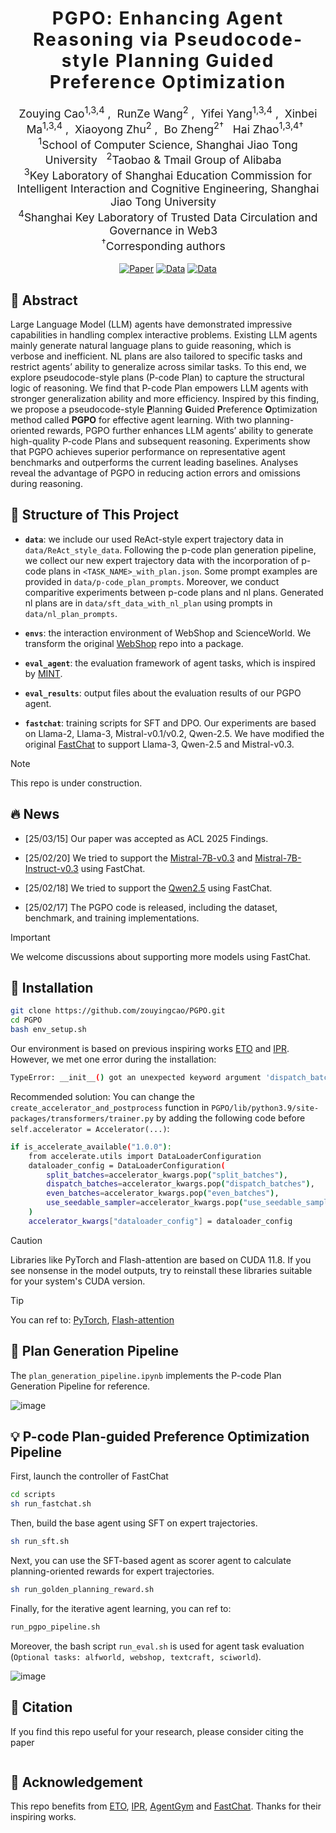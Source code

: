 <h1 align='center' style="text-align:center; font-weight:bold; font-size:2.0em;letter-spacing:2.0px;"> PGPO: Enhancing Agent Reasoning via Pseudocode-style Planning Guided Preference Optimization  </h1>

<p align='center' style="text-align:center;font-size:1.25em;">
    <a href="https://scholar.google.com/citations?user=IIA4hMEAAAAJ&hl=zh-CN" target="_blank" style="text-decoration: none;">Zouying Cao<sup>1,3,4</sup></a>&nbsp;,&nbsp;
    <a href="https://orcid.org/0000-0003-3059-1238" target="_blank" style="text-decoration: none;">RunZe Wang<sup>2</sup></a>&nbsp;,&nbsp;
    <a href="https://scholar.google.com.hk/citations?user=UxAb3eQAAAAJ&hl=zh-CN" target="_blank" style="text-decoration: none;">Yifei Yang<sup>1,3,4</sup></a>&nbsp;,&nbsp;
    <a href="https://scholar.google.com/citations?user=LpUi3EgAAAAJ" target="_blank" style="text-decoration: none;">Xinbei Ma<sup>1,3,4</sup></a>&nbsp;,&nbsp;
    <a href="https://openreview.net/profile?id=~Xiaoyong_Zhu1" target="_blank" style="text-decoration: none;">Xiaoyong Zhu<sup>2</sup></a>&nbsp;,&nbsp;
    <a href="https://scholar.google.com/citations?user=3gHhO9QAAAAJ&hl=en" target="_blank" style="text-decoration: none;">Bo Zheng<sup>2†</sup></a>&nbsp;&nbsp;
    <a href="https://scholar.google.co.jp/citations?user=H6vHKJoAAAAJ&hl=zh-TW" target="_blank" style="text-decoration: none;">Hai Zhao<sup>1,3,4†</sup></a>&nbsp;&nbsp;
	<br>
<sup>1</sup>School of Computer Science, Shanghai Jiao Tong University&nbsp;&nbsp;&nbsp;<sup>2</sup>Taobao & Tmail Group of Alibaba&nbsp;&nbsp;&nbsp;<br>
<sup>3</sup>Key Laboratory of Shanghai Education Commission for Intelligent Interaction and Cognitive Engineering, Shanghai Jiao Tong University&nbsp;&nbsp;&nbsp;<br>
<sup>4</sup>Shanghai Key Laboratory of Trusted Data Circulation and Governance in Web3&nbsp;&nbsp;&nbsp;<br>
<sup>†</sup>Corresponding authors&nbsp;&nbsp;&nbsp;
</p>

<div align="center">
<a href="https://arxiv.org/abs/2506.xxxx"><img src="https://img.shields.io/badge/arXiv-ACL 2025 Findings-b31b1b.svg" alt="Paper"></a>
<a href="https://github.com/zouyingcao/PGPO/blob/main/data"> <img alt="Data" src="https://img.shields.io/badge/poster-PDF-teal"></a>
<a href="https://github.com/zouyingcao/PGPO/blob/main/data"> <img alt="Data" src="https://img.shields.io/badge/data-GitHub-green"></a>
</div>

<!-- <p align='center';> -->
<!-- <b> -->
<!-- <em>ACL, 2025, Findings</em> <br> -->
<!-- </b> -->
<!-- </p> -->

## 📌 Abstract
Large Language Model (LLM) agents have demonstrated impressive capabilities in handling complex interactive problems. Existing LLM agents mainly generate natural language plans to guide reasoning, which is verbose and inefficient. NL plans are also tailored to specific tasks and restrict agents’ ability to generalize across similar tasks. To this end, we explore pseudocode-style plans (P-code Plan) to capture the structural logic of reasoning. We find that P-code Plan empowers LLM agents with stronger generalization ability and more efficiency. Inspired by this finding, we propose a pseudocode-style <u><b>P</b></u>lanning **G**uided **P**reference **O**ptimization method called **PGPO** for effective agent learning. With two planning-oriented rewards, PGPO further enhances LLM agents’ ability to generate high-quality P-code Plans and subsequent reasoning. Experiments show that PGPO achieves superior performance on representative agent benchmarks and outperforms the current leading baselines. Analyses reveal the advantage of PGPO in reducing action errors and omissions during reasoning.

## 📄 Structure of This Project

- **`data`**: we include our used ReAct-style expert trajectory data in ```data/ReAct_style_data```. Following the p-code plan generation pipeline, we collect our new expert trajectory data with the incorporation of p-code plans in ```<TASK_NAME>_with_plan.json```. Some prompt examples are provided in ```data/p-code_plan_prompts```. Moreover, we conduct comparitive experiments between p-code plans and nl plans. Generated nl plans are in ```data/sft_data_with_nl_plan``` using prompts in ```data/nl_plan_prompts```.

- **`envs`**: the interaction environment of WebShop and ScienceWorld. We transform the original [WebShop](https://github.com/princeton-nlp/WebShop) repo into a package.

- **`eval_agent`**: the evaluation framework of agent tasks, which is inspired by [MINT](https://github.com/xingyaoww/mint-bench).

- **`eval_results`**: output files about the evaluation results of our PGPO agent.

- **`fastchat`**: training scripts for SFT and DPO. Our experiments are based on Llama-2, Llama-3, Mistral-v0.1/v0.2, Qwen-2.5. We have modified the original [FastChat](https://github.com/lm-sys/FastChat) to support Llama-3, Qwen-2.5 and Mistral-v0.3.

> [!NOTE]  
> This repo is under construction.

## 🔥 News
- [25/03/15] Our paper was accepted as ACL 2025 Findings.

- [25/02/20] We tried to support the [Mistral-7B-v0.3](https://huggingface.co/mistralai/Mistral-7B-v0.3) and [Mistral-7B-Instruct-v0.3](https://huggingface.co/mistralai/Mistral-7B-Instruct-v0.3) using FastChat.

- [25/02/18] We tried to support the [Qwen2.5](https://huggingface.co/collections/Qwen/qwen25-66e81a666513e518adb90d9e) using FastChat.

- [25/02/17] The PGPO code is released, including the dataset, benchmark, and training implementations.

> [!IMPORTANT]
> We welcome discussions about supporting more models using FastChat.

## 👀 Installation

```bash
git clone https://github.com/zouyingcao/PGPO.git
cd PGPO
bash env_setup.sh
```
Our environment is based on previous inspiring works [ETO](https://github.com/Yifan-Song793/ETO) and [IPR](https://github.com/WeiminXiong/IPR). However, we met one error during the installation:
```bash
TypeError: __init__() got an unexpected keyword argument 'dispatch_batches'
```
Recommended solution: You can change the ```create_accelerator_and_postprocess``` function in ```PGPO/lib/python3.9/site-packages/transformers/trainer.py``` by adding the following code before ```self.accelerator = Accelerator(...)```:
```bash
if is_accelerate_available("1.0.0"):
    from accelerate.utils import DataLoaderConfiguration
    dataloader_config = DataLoaderConfiguration(
        split_batches=accelerator_kwargs.pop("split_batches"),
        dispatch_batches=accelerator_kwargs.pop("dispatch_batches"),
        even_batches=accelerator_kwargs.pop("even_batches"),
        use_seedable_sampler=accelerator_kwargs.pop("use_seedable_sampler"),
    )
    accelerator_kwargs["dataloader_config"] = dataloader_config
```
> [!CAUTION]
> Libraries like PyTorch and Flash-attention are based on CUDA 11.8. If you see nonsense in the model outputs, try to reinstall these libraries suitable for your system's CUDA version.

> [!TIP]
> You can ref to: [PyTorch](https://pytorch.org/get-started/previous-versions/), [Flash-attention](https://github.com/Dao-AILab/flash-attention/releases/)

## 🔎 Plan Generation Pipeline
The ```plan_generation_pipeline.ipynb``` implements the P-code Plan Generation Pipeline for reference. 

![image](https://github.com/user-attachments/assets/691e74c3-76df-4492-88df-acee6970bec8)


## 💡 P-code Plan-guided Preference Optimization Pipeline

First, launch the controller of FastChat
```bash
cd scripts
sh run_fastchat.sh
```
Then, build the base agent using SFT on expert trajectories. 
```bash
sh run_sft.sh
```

Next, you can use the SFT-based agent as scorer agent to calculate planning-oriented rewards for expert trajectories.
```bash
sh run_golden_planning_reward.sh
```
Finally, for the iterative agent learning, you can ref to:
```bash
run_pgpo_pipeline.sh
```
Moreover, the bash script ```run_eval.sh``` is used for agent task evaluation (```Optional tasks: alfworld, webshop, textcraft, sciworld```).

![image](https://github.com/user-attachments/assets/e77bdf3d-f13c-42e5-893d-f59899fd67b8)


## 🔗 Citation

If you find this repo useful for your research, please consider citing the paper

```
```

## 🌈 Acknowledgement

This repo benefits from [ETO](https://github.com/huggingface/peft), [IPR](https://github.com/huggingface/trl), [AgentGym](https://github.com/WooooDyy/AgentGym) and [FastChat](https://github.com/lm-sys/FastChat). Thanks for their inspiring works.
